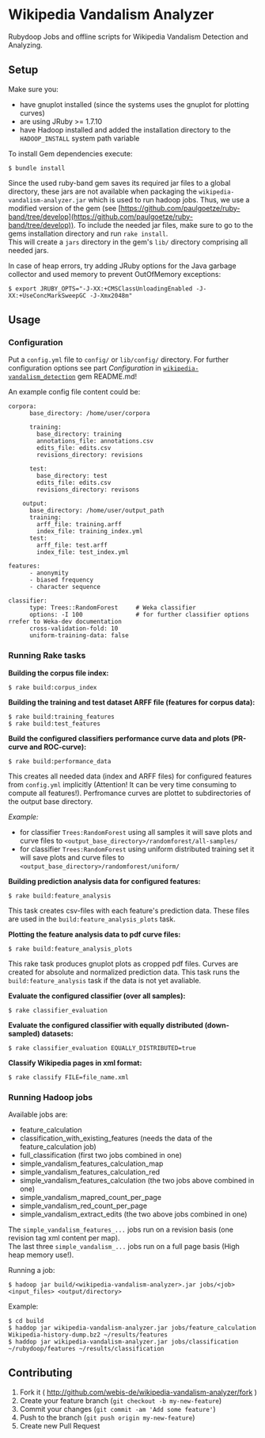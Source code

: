 # Wikipedia Vandalism Analyzer

Rubydoop Jobs and offline scripts for Wikipedia Vandalism Detection and Analyzing.

## Setup

Make sure you:

* have gnuplot installed (since the systems uses the gnuplot for plotting curves)
* are using JRuby >= 1.7.10
* have Hadoop installed and added the installation directory to the `HADOOP_INSTALL` system path variable

To install Gem dependencies execute:

    $ bundle install
    
Since the used ruby-band gem saves its required jar files to a global directory, these jars are not available when packaging 
the `wikipedia-vandalism-analyzer.jar` which is used to run hadoop jobs. Thus, we use a modified version of the gem 
(see [https://github.com/paulgoetze/ruby-band/tree/develop](https://github.com/paulgoetze/ruby-band/tree/develop)). To include the needed jar files, 
make sure to go to the gems installation directory and run `rake install`.  
This will create a `jars` directory in the gem's `lib/` directory comprising all needed jars.

In case of heap errors, try adding JRuby options for the Java garbage collector and used memory to prevent OutOfMemory exceptions:

    $ export JRUBY_OPTS="-J-XX:+CMSClassUnloadingEnabled -J-XX:+UseConcMarkSweepGC -J-Xmx2048m"

## Usage

### Configuration

Put a `config.yml` file to `config/` or `lib/config/` directory.
For further configuration options see part *Configuration* in 
[`wikipedia-vandalism_detection`](https://github.com/webis-de/wikipedia-vandalism-detection) gem README.md!

An example config file content could be:

    corpora:
          base_directory: /home/user/corpora

          training:
            base_directory: training
            annotations_file: annotations.csv
            edits_file: edits.csv
            revisions_directory: revisions

          test:
            base_directory: test
            edits_file: edits.csv
            revisions_directory: revisons

        output:
          base_directory: /home/user/output_path
          training:
            arff_file: training.arff
            index_file: training_index.yml
          test:
            arff_file: test.arff
            index_file: test_index.yml

    features:
          - anonymity
          - biased frequency
          - character sequence

    classifier:
          type: Trees::RandomForest     # Weka classifier
          options: -I 100               # for further classifier options rrefer to Weka-dev documentation
          cross-validation-fold: 10
          uniform-training-data: false

### Running Rake tasks

**Building the corpus file index:**

    $ rake build:corpus_index

**Building the training and test dataset ARFF file (features for corpus data):**

    $ rake build:training_features
    $ rake build:test_features

**Build the configured classifiers performance curve data and plots (PR-curve and ROC-curve):**

    $ rake build:performance_data

This creates all needed data (index and ARFF files) for configured features from `config.yml` implicitly
(Attention! It can be very time consuming to compute all features!).
 Perfromance curves are plottet to subdirectories of the output base directory.

 *Example:*

 - for classifier `Trees:RandomForest` using all samples it will save plots and curve files to
 `<output_base_directory>/randomforest/all-samples/`
 - for classifier `Trees:RandomForest` using uniform distributed training set it will save plots and curve files to
    `<output_base_directory>/randomforest/uniform/`
    
**Building prediction analysis data for configured features:**

    $ rake build:feature_analysis
    
This task creates csv-files with each feature's prediction data. These files are used in the 
`build:feature_analysis_plots` task.
    
**Plotting the feature analysis data to pdf curve files:**
 
    $ rake build:feature_analysis_plots
    
This rake task produces gnuplot plots as cropped pdf files. Curves are created for absolute and normalized 
prediction data. This task runs the `build:feature_analysis` task if the data is not yet avaliable.

**Evaluate the configured classifier (over all samples):**

    $ rake classifier_evaluation

**Evaluate the configured classifier with equally distributed (down-sampled) datasets:**

    $ rake classifier_evaluation EQUALLY_DISTRIBUTED=true

**Classify Wikipedia pages in xml format:**

    $ rake classify FILE=file_name.xml

### Running Hadoop jobs

Available jobs are:

* feature_calculation
* classification_with_existing_features (needs the data of the feature_calculation job)
* full_classification (first two jobs combined in one)
* simple_vandalism_features_calculation_map
* simple_vandalism_features_calculation_red
* simple_vandalism_features_calculation (the two jobs above combined in one)
* simple_vandalism_mapred_count_per_page
* simple_vandalism_red_count_per_page
* simple_vandalism_extract_edits (the two above jobs combined in one)

The `simple_vandalism_features_...` jobs run on a revision basis (one revision tag xml content per map).  
The last three `simple_vandalism_...` jobs run on a full page basis (High heap memory use!).

Running a job:

    $ hadoop jar build/<wikipedia-vandalism-analyzer>.jar jobs/<job> <input_files> <output/directory> 

Example:
    
    $ cd build
    $ haddop jar wikipedia-vandalism-analyzer.jar jobs/feature_calculation Wikipedia-history-dump.bz2 ~/results/features
    $ haddop jar wikipedia-vandalism-analyzer.jar jobs/classification ~/rubydoop/features ~/results/classification

## Contributing

1. Fork it ( http://github.com/webis-de/wikipedia-vandalism-analyzer/fork )
2. Create your feature branch (`git checkout -b my-new-feature`)
3. Commit your changes (`git commit -am 'Add some feature'`)
4. Push to the branch (`git push origin my-new-feature`)
5. Create new Pull Request
